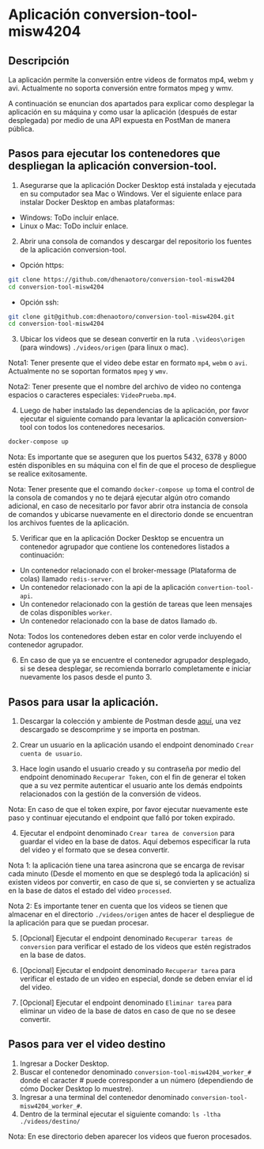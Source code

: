 # Aplicación conversion-tool-misw4204
## Descripción
La aplicación permite la conversión entre videos de formatos mp4, webm y avi. Actualmente no soporta conversión entre formatos mpeg y wmv.

A continuación se enuncian dos apartados para explicar como desplegar la aplicación en su máquina y como usar la aplicación (después de estar desplegada) por medio de una API expuesta en PostMan de manera pública.

## Pasos para ejecutar los contenedores que despliegan la aplicación conversion-tool.

1. Asegurarse que la aplicación Docker Desktop está instalada y ejecutada en su computador sea Mac o Windows. Ver el siguiente enlace para instalar Docker Desktop en ambas plataformas:

 - Windows: ToDo incluir enlace.
 - Linux o Mac: ToDo incluir enlace.

2. Abrir una consola de comandos y descargar del repositorio los fuentes de la aplicación conversion-tool.

- Opción https:
```bash
git clone https://github.com/dhenaotoro/conversion-tool-misw4204
cd conversion-tool-misw4204
```
- Opción ssh:
```bash
git clone git@github.com:dhenaotoro/conversion-tool-misw4204.git
cd conversion-tool-misw4204
```

3. Ubicar los videos que se desean convertir en la ruta `.\videos\origen` (para windows) `./videos/origen` (para linux o mac).

Nota1: Tener presente que el video debe estar en formato `mp4`, `webm` o `avi`. Actualmente no se soportan formatos `mpeg` y `wmv`.

Nota2: Tener presente que el nombre del archivo de video no contenga espacios o caracteres especiales: `VideoPrueba.mp4`.

4. Luego de haber instalado las dependencias de la aplicación, por favor ejecutar el siguiente comando para levantar la aplicación conversion-tool con todos los contenedores necesarios.

```bash
docker-compose up
```

Nota: Es importante que se aseguren que los puertos 5432, 6378 y 8000 estén disponibles en su máquina con el fin de que el proceso de despliegue se realice exitosamente.

Nota: Tener presente que el comando `docker-compose up` toma el control de la consola de comandos y no te dejará ejecutar algún otro comando adicional, en caso de necesitarlo por favor abrir otra instancia de consola de comandos y ubicarse nuevamente en el directorio donde se encuentran los archivos fuentes de la aplicación.

5.  Verificar que en la aplicación Docker Desktop se encuentra un contenedor agrupador que contiene los contenedores listados a continuación:

- Un contenedor relacionado con el broker-message (Plataforma de colas) llamado `redis-server`.
- Un contenedor relacionado con la api de la aplicación `convertion-tool-api`.
- Un contenedor relacionado con la gestión de tareas que leen mensajes de colas disponibles `worker`.
- Un contenedor relacionado con la base de datos llamado `db`.

Nota: Todos los contenedores deben estar en color verde incluyendo el contenedor agrupador.

6. En caso de que ya se encuentre el contenedor agrupador desplegado, si se desea desplegar, se recomienda borrarlo completamente e iniciar nuevamente los pasos desde el punto 3.

## Pasos para usar la aplicación.

1. Descargar la colección y ambiente de Postman desde [aquí]([OneDrive_2_22-10-2023.zip](https://github.com/dhenaotoro/conversion-tool-misw4204/files/13064891/OneDrive_2_22-10-2023.zip)), una vez descargado se descomprime y se importa en postman.

2. Crear un usuario en la aplicación usando el endpoint denominado `Crear cuenta de usuario`.

3. Hace login usando el usuario creado y su contraseña por medio del endpoint denominado `Recuperar Token`, con el fin de generar el token que a su vez permite autenticar el usuario ante los demás endpoints relacionados con la gestión de la conversión de videos.

Nota: En caso de que el token expire, por favor ejecutar nuevamente este paso y continuar ejecutando el endpoint que falló por token expirado.

4. Ejecutar el endpoint denominado `Crear tarea de conversion` para guardar el video en la base de datos. Aquí debemos especificar la ruta del video y el formato que se desea convertir.

Nota 1: la aplicación tiene una tarea asincrona que se encarga de revisar cada minuto (Desde el momento en que se desplegó toda la aplicación) si existen videos por convertir, en caso de que si, se convierten y se actualiza en la base de datos el estado del video `processed`.

Nota 2: Es importante tener en cuenta que los videos se tienen que almacenar en el directorio `./videos/origen` antes de hacer el despliegue de la aplicación para que se puedan procesar.

5. [Opcional] Ejecutar el endpoint denominado `Recuperar tareas de conversion` para verificar el estado de los videos que estén registrados en la base de datos.

6. [Opcional] Ejecutar el endpoint denominado `Recuperar tarea` para verificar el estado de un video en especial, donde se deben enviar el id del video.

7. [Opcional] Ejecutar el endpoint denominado `Eliminar tarea` para eliminar un video de la base de datos en caso de que no se desee convertir.

## Pasos para ver el video destino

1. Ingresar a Docker Desktop.
2. Buscar el contenedor denominado `conversion-tool-misw4204_worker_#` donde el caracter # puede corresponder a un número (dependiendo de cómo Docker Desktop lo muestre).
3. Ingresar a una terminal del contenedor denominado `conversion-tool-misw4204_worker_#`.
4. Dentro de la terminal ejecutar el siguiente comando:
`ls -ltha ./videos/destino/`

Nota: En ese directorio deben aparecer los videos que fueron procesados.
